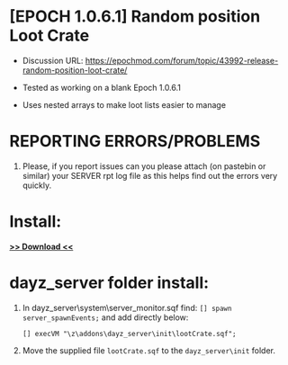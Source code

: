 # [EPOCH 1.0.6.1] Random position Loot Crate

* Discussion URL: https://epochmod.com/forum/topic/43992-release-random-position-loot-crate/
	
* Tested as working on a blank Epoch 1.0.6.1
* Uses nested arrays to make loot lists easier to manage

# REPORTING ERRORS/PROBLEMS

1. Please, if you report issues can you please attach (on pastebin or similar) your SERVER rpt log file as this helps find out the errors very quickly.

# Install:

**[>> Download <<](https://github.com/oiad/lootCrate/archive/master.zip)**

# dayz_server folder install:

1. In dayz_server\system\server_monitor.sqf find: <code>[] spawn server_spawnEvents;</code> and add directly below:

	```sqf
	[] execVM "\z\addons\dayz_server\init\lootCrate.sqf";
	```
	
2. Move the supplied file <code>lootCrate.sqf</code> to the <code>dayz_server\init</code> folder.